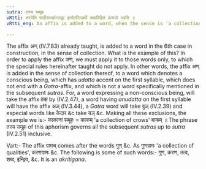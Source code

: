 ```yaml
---
sutra: तस्य समूहः
vRtti: तस्येति षष्ठीसमर्थात्समूह इत्येतस्मिन्नर्थे यथाविहितं प्रत्ययो भवति ॥
vRtti_eng: An affix is added to a word, when the sense is 'a collection thereof'.

---
```

The affix अण् (IV.7.83) already taught, is added to a word in the 6th case in construction, in the sense of collection. What is the example of this? In order to apply the affix अण्, we must apply it to those words only, to which the special rules hereinafter taught do not apply. In other words, the affix अण् is added in the sense of collection thereof, to a word which denotes a conscious being, which has _udatta_ accent on the first syllable, which does not end with a _Gotra_-affix, and which is not a word specifically mentioned in the subsequent _sutras_. For, a word expressing a non-conscious being, will take the affix ठक् by (IV.2.47), a word having _anudatta_ on the first syllable will have the affix अञ् (IV.3.44), a _Gotra_ word will take वुञ् (IV.2.39) and especial words like केदार &c take यञ् &c. Making all these exclusions, the example we is:- काकानां समूहः = काकम् 'a collection of crows' बाकम् ॥ The phrase तस्य समूहः of this aphorism governs all the subsequent _sutras_ up to _sutra_ (IV.2.51) inclusive.

Vart:- The affix ग्रामच् comes after the words गुण् &c. As गुणग्रामः 'a collection of qualities', करणग्रामः &c. The following is some of such words:- गुण, करण, तत्व, शब्द, इन्द्रिय, &c. It is an _akritigana_.